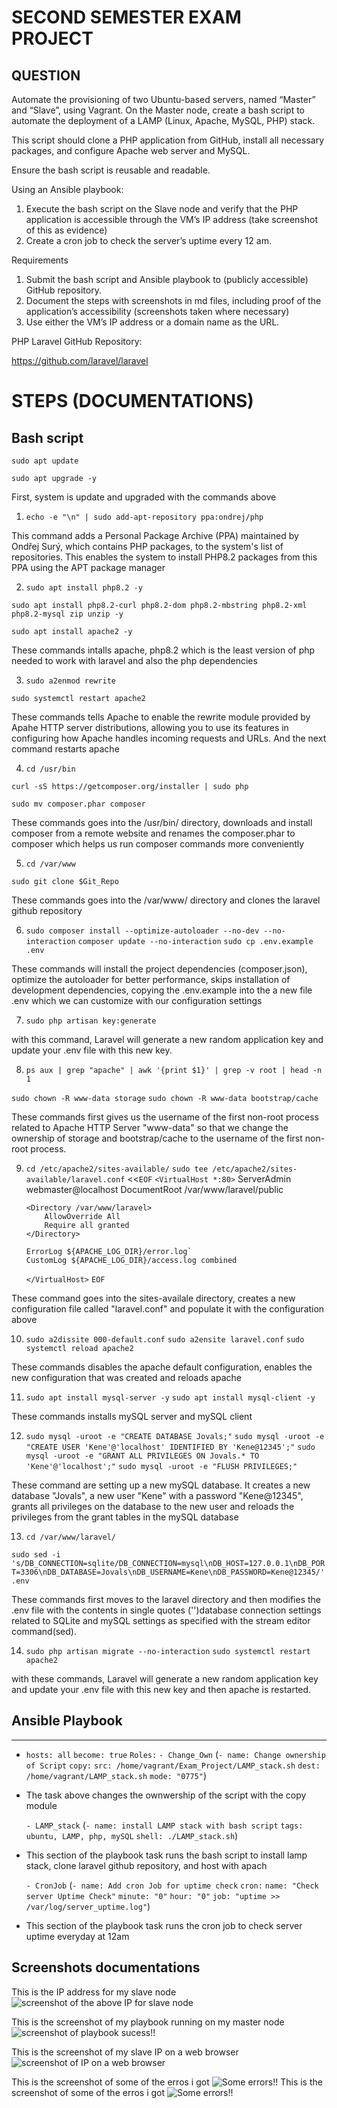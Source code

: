 # SECOND SEMESTER EXAM PROJECT

## QUESTION

Automate the provisioning of two Ubuntu-based servers, named “Master” and “Slave”, using Vagrant.
On the Master node, create a bash script to automate the deployment of a LAMP (Linux, Apache, MySQL, PHP) stack.

This script should clone a PHP application from GitHub, install all necessary packages, and configure Apache web server and MySQL.

Ensure the bash script is reusable and readable.

Using an Ansible playbook:

1. Execute the bash script on the Slave node and verify that the PHP application is accessible through the VM’s IP address (take screenshot of this as evidence)
2. Create a cron job to check the server’s uptime every 12 am.

Requirements

1. Submit the bash script and Ansible playbook to (publicly accessible) GitHub repository.
2. Document the steps with screenshots in md files, including proof of the application’s accessibility (screenshots taken where necessary)
3. Use either the VM’s IP address or a domain name as the URL.

PHP Laravel GitHub Repository:

https://github.com/laravel/laravel

# STEPS (DOCUMENTATIONS)

## Bash script

`sudo apt update`

`sudo apt upgrade -y`

First, system is update and upgraded with the commands above

1. `echo -e "\n" | sudo add-apt-repository ppa:ondrej/php`

This command adds a Personal Package Archive (PPA) maintained by Ondřej Surý, which contains PHP packages, to the system's list of repositories. This enables the system to install PHP8.2 packages from this PPA using the APT package manager

2. `sudo apt install php8.2 -y`

`sudo apt install php8.2-curl php8.2-dom php8.2-mbstring php8.2-xml php8.2-mysql zip unzip -y`

`sudo apt install apache2 -y`

These commands intalls apache, php8.2 which is the least version of php needed to work with laravel and also the php dependencies

3.  `sudo a2enmod rewrite`

`sudo systemctl restart apache2`

These commands tells Apache to enable the rewrite module provided by Apahe HTTP server distributions, allowing you to use its features in configuring how Apache handles incoming requests and URLs. And the next command restarts apache

4. `cd /usr/bin`

`curl -sS https://getcomposer.org/installer | sudo php`

`sudo mv composer.phar composer`

These commands goes into the /usr/bin/ directory, downloads and install composer from a remote website and renames the composer.phar to composer which helps us run composer commands more conveniently

5. `cd /var/www`

`sudo git clone $Git_Repo`

These commands goes into the /var/www/ directory and clones the laravel github repository

6.  `sudo composer install --optimize-autoloader --no-dev --no-interaction`
    `composer update --no-interaction`
    `sudo cp .env.example .env`

These commands will install the project dependencies (composer.json), optimize the autoloader for better performance, skips installation of development dependencies, copying the .env.example into the a new file .env which we can customize with our configuration settings

7. `sudo php artisan key:generate`

with this command, Laravel will generate a new random application key and update your .env file with this new key.

8. `ps aux | grep "apache" | awk '{print $1}' | grep -v root | head -n 1`

`sudo chown -R www-data storage`
`sudo chown -R www-data bootstrap/cache`

These commands first gives us the username of the first non-root process related to Apache HTTP Server "www-data" so that we change the ownership of storage and bootstrap/cache to the username of the first non-root process.

9.  `cd /etc/apache2/sites-available/`
    `sudo tee /etc/apache2/sites-available/laravel.conf` <<`EOF`
    `<VirtualHost *:80>`
    ServerAdmin webmaster@localhost
    DocumentRoot /var/www/laravel/public

        <Directory /var/www/laravel>
            AllowOverride All
            Require all granted
        </Directory>

        ErrorLog ${APACHE_LOG_DIR}/error.log`
        CustomLog ${APACHE_LOG_DIR}/access.log combined

    `</VirtualHost>`
    `EOF`

These command goes into the sites-availale directory, creates a new configuration file called "laravel.conf" and populate it with the configuration above

10. `sudo a2dissite 000-default.conf`
    `sudo a2ensite laravel.conf`
    `sudo systemctl reload apache2`

These commands disables the apache default configuration, enables the new configuration that was created and reloads apache

11. `sudo apt install mysql-server -y`
    `sudo apt install mysql-client -y`

These commands installs mySQL server and mySQL client

12. `sudo mysql -uroot -e "CREATE DATABASE Jovals;"`
    `sudo mysql -uroot -e "CREATE USER 'Kene'@'localhost' IDENTIFIED BY 'Kene@12345';"`
    `sudo mysql -uroot -e "GRANT ALL PRIVILEGES ON Jovals.* TO 'Kene'@'localhost';"`
    `sudo mysql -uroot -e "FLUSH PRIVILEGES;"`

These command are setting up a new mySQL database. It creates a new database "Jovals", a new user "Kene" with a password "Kene@12345", grants all privileges on the database to the new user and reloads the privileges from the grant tables in the mySQL database

13. `cd /var/www/laravel/`

`sudo sed -i 's/DB_CONNECTION=sqlite/DB_CONNECTION=mysql\nDB_HOST=127.0.0.1\nDB_PORT=3306\nDB_DATABASE=Jovals\nDB_USERNAME=Kene\nDB_PASSWORD=Kene@12345/' .env`

These commands first moves to the laravel directory and then modifies the .env file with the contents in single quotes ('')database connection settings related to SQLite and mySQL settings as specified with the stream editor command(sed).

14. `sudo php artisan migrate --no-interaction`
    `sudo systemctl restart apache2`

with these commands, Laravel will generate a new random application key and update your .env file with this new key and then apache is restarted.

## Ansible Playbook

---

- `hosts: all`
  `become: true`
  `Roles:`
    `- Change_Own`
  (`- name: Change ownership of Script`
  `copy:`
  `src: /home/vagrant/Exam_Project/LAMP_stack.sh`
  `dest: /home/vagrant/LAMP_stack.sh`
  `mode: "0775"`)
- The task above changes the ownwership of the script with the copy module

  `- LAMP_stack`
  (`- name: install LAMP stack with bash script`
  `tags: ubuntu, LAMP, php, mySQL`
  `shell: ./LAMP_stack.sh`)

- This section of the playbook task runs the bash script to install lamp stack, clone laravel github repository, and host with apach

  `- CronJob`
  (`- name: Add cron Job for uptime check`
  `cron:`
  `name: "Check server Uptime Check"`
  `minute: "0"`
  `hour: "0"`
  `job: "uptime >> /var/log/server_uptime.log"`)

- This section of the playbook task runs the cron job to check server uptime everyday at 12am

## Screenshots documentations
This is the IP address for my slave node
![screenshot of the above IP for slave node](/images/IP_Slave.PNG)

This is the screenshot of my playbook running on my master node
![screenshot of playbook sucess!!](/images/playoutput.PNG)

This is the screenshot of my slave IP on a web browser
![screenshot of IP on a web browser](/images/Slave_page.PNG)

This is the screenshot of some of the erros i got
![Some errors!!](/images/error2.PNG)
This is the screenshot of some of the erros i got
![Some errors!!](/images/error.PNG)
